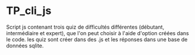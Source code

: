 # TP_cli_js

Script js contenant trois quiz de difficultés différentes (débutant, intermédiaire et expert), que l'on peut choisir à l'aide d'option créées dans le code. les quiz sont créer dans des .js et les réponses dans une base de données sqlite.
